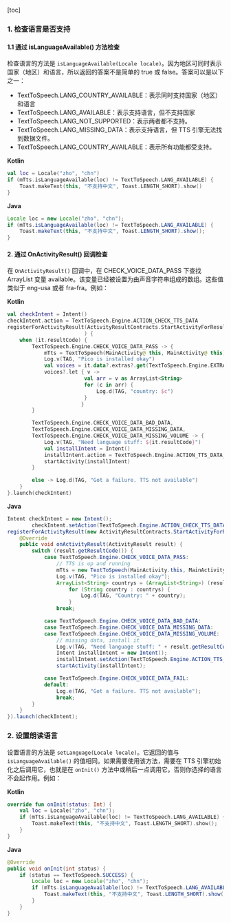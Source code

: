 [toc]

### 1. 检查语言是否支持

#### 1.1 通过 isLanguageAvailable() 方法检查

检查语言的方法是 `isLanguageAvailable(Locale locale)`。因为地区可同时表示国家（地区）和语言，所以返回的答案不是简单的 true 或 false。答案可以是以下之一：

+ TextToSpeech.LANG_COUNTRY_AVAILABLE：表示同时支持国家（地区）和语言
+ TextToSpeech.LANG_AVAILABLE：表示支持语言，但不支持国家
+ TextToSpeech.LANG_NOT_SUPPORTED：表示两者都不支持。
+ TextToSpeech.LANG_MISSING_DATA：表示支持语言，但 TTS 引擎无法找到数据文件。
+ TextToSpeech.LANG_COUNTRY_AVAILABLE：表示所有功能都受支持。

**Kotlin**

```kotlin
val loc = Locale("zho", "chn")
if (mTts.isLanguageAvailable(loc) != TextToSpeech.LANG_AVAILABLE) {
    Toast.makeText(this, "不支持中文", Toast.LENGTH_SHORT).show()
}
```

**Java**

```java
Locale loc = new Locale("zho", "chn");
if (mTts.isLanguageAvailable(loc) != TextToSpeech.LANG_AVAILABLE) {
    Toast.makeText(this, "不支持中文", Toast.LENGTH_SHORT).show();
}
```

#### 2. 通过 OnActivityResult() 回调检查

在 `OnActivityResult()` 回调中，在 CHECK_VOICE_DATA_PASS 下查找 ArrayList 变量 available。该变量已经被设置为由声音字符串组成的数组。这些值类似于 eng-usa 或者 fra-fra。例如：

**Kotlin**

```kotlin
val checkIntent = Intent()
checkIntent.action = TextToSpeech.Engine.ACTION_CHECK_TTS_DATA
registerForActivityResult(ActivityResultContracts.StartActivityForResult()
                         ) {
    when (it.resultCode) {
        TextToSpeech.Engine.CHECK_VOICE_DATA_PASS -> {
            mTts = TextToSpeech(MainActivity@ this, MainActivity@ this)
            Log.v(TAG, "Pico is installed okay")
            val voices = it.data?.extras?.get(TextToSpeech.Engine.EXTRA_AVAILABLE_VOICES)
            voices?.let { v ->
                         val arr = v as ArrayList<String>
                         for (c in arr) {
                             Log.d(TAG, "country: $c")
                         }
                        }
        }

        TextToSpeech.Engine.CHECK_VOICE_DATA_BAD_DATA,
        TextToSpeech.Engine.CHECK_VOICE_DATA_MISSING_DATA,
        TextToSpeech.Engine.CHECK_VOICE_DATA_MISSING_VOLUME -> {
            Log.v(TAG, "Need language stuff: ${it.resultCode}")
            val installIntent = Intent()
            installIntent.action = TextToSpeech.Engine.ACTION_TTS_DATA_INSTALLED
            startActivity(installIntent)
        }

        else -> Log.d(TAG, "Got a failure. TTS not available")
    }
}.launch(checkIntent)
```

**Java**

```java
Intent checkIntent = new Intent();
        checkIntent.setAction(TextToSpeech.Engine.ACTION_CHECK_TTS_DATA);
registerForActivityResult(new ActivityResultContracts.StartActivityForResult(), new ActivityResultCallback<ActivityResult>() {
    @Override
    public void onActivityResult(ActivityResult result) {
        switch (result.getResultCode()) {
            case TextToSpeech.Engine.CHECK_VOICE_DATA_PASS:
                // TTS is up and running
                mTts = new TextToSpeech(MainActivity.this, MainActivity.this);
                Log.v(TAG, "Pico is installed okay");
                ArrayList<String> countrys = (ArrayList<String>) (result.getData().getExtras().get(TextToSpeech.Engine.EXTRA_AVAILABLE_VOICES));
                    for (String country : countrys) {
                        Log.d(TAG, "Country: " + country);
                    }
                break;

            case TextToSpeech.Engine.CHECK_VOICE_DATA_BAD_DATA:
            case TextToSpeech.Engine.CHECK_VOICE_DATA_MISSING_DATA:
            case TextToSpeech.Engine.CHECK_VOICE_DATA_MISSING_VOLUME:
                // missing data, install it
                Log.v(TAG, "Need language stuff: " + result.getResultCode());
                Intent installIntent = new Intent();
                installIntent.setAction(TextToSpeech.Engine.ACTION_TTS_DATA_INSTALLED);
                startActivity(installIntent);

            case TextToSpeech.Engine.CHECK_VOICE_DATA_FAIL:
            default:
                Log.e(TAG, "Got a failure. TTS not available");
                break;
        }
    }
}).launch(checkIntent);
```

### 2. 设置朗读语言

设置语言的方法是 `setLanguage(Locale locale)`。它返回的值与 `isLanguageAvailable()` 的值相同。如果需要使用该方法，需要在 TTS 引擎初始化之后调用它，也就是在 `onInit()` 方法中或稍后一点调用它。否则你选择的语言不会起作用。例如：

**Kotlin**

```kotlin
override fun onInit(status: Int) {
    val loc = Locale("zho", "chn");
    if (mTts.isLanguageAvailable(loc) != TextToSpeech.LANG_AVAILABLE) {
        Toast.makeText(this, "不支持中文", Toast.LENGTH_SHORT).show();
    }
}
```

**Java**

```java
@Override
public void onInit(int status) {
    if (status == TextToSpeech.SUCCESS) {
        Locale loc = new Locale("zho", "chn");
        if (mTts.isLanguageAvailable(loc) != TextToSpeech.LANG_AVAILABLE) {
            Toast.makeText(this, "不支持中文", Toast.LENGTH_SHORT).show();
        }
    }
}
```

